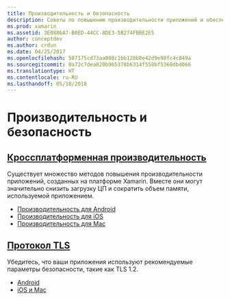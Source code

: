 ```yaml
---
title: Производительность и безопасность
description: Советы по повышению производительности приложений и обеспечению безопасного взаимодействия.
ms.prod: xamarin
ms.assetid: 3E0886A7-B0ED-44CC-8DE3-5B274FBBE2E5
author: conceptdev
ms.author: crdun
ms.date: 04/25/2017
ms.openlocfilehash: 507175cd73aa008c1bb120b0e42d9e98fc4c849a
ms.sourcegitcommit: 0a72c7dea020b965378b6314f558bf5360dbd066
ms.translationtype: HT
ms.contentlocale: ru-RU
ms.lasthandoff: 05/10/2018
---
```

# <a name="performance-and-security"></a>Производительность и безопасность

## <a name="cross-platform-performancememory-perf-best-practicesmd"></a>[Кроссплатформенная производительность](memory-perf-best-practices.md)

Существует множество методов повышения производительности приложений, созданных на платформе Xamarin. Вместе они могут значительно снизить загрузку ЦП и сократить объем памяти, используемой приложением.

- [Производительность для Android](~/android/deploy-test/performance.md?context=xamarin/cross-platform)
- [Производительность для iOS](~/ios/deploy-test/performance.md?context=xamarin/cross-platform)
- [Производительность для Mac](~/mac/deploy-test/performance.md?context=xamarin/cross-platform)

## <a name="transport-layer-security-tlscross-platformapp-fundamentalstransport-layer-securitymd"></a>[Протокол TLS](~/cross-platform/app-fundamentals/transport-layer-security.md)

Убедитесь, что ваши приложения используют рекомендуемые параметры безопасности, такие как TLS 1.2.

- [Android](~/android/app-fundamentals/http-stack.md?context=xamarin/cross-platform)
- [iOS и Mac](~/cross-platform/macios/http-stack.md?context=xamarin/cross-platform)
